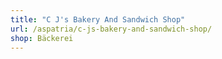 ```yaml
---
title: "C J's Bakery And Sandwich Shop"
url: /aspatria/c-js-bakery-and-sandwich-shop/
shop: Bäckerei
---
```

